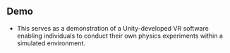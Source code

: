 ## Demo

- This serves as a demonstration of a Unity-developed VR software enabling individuals to conduct their own physics experiments within a simulated environment.
